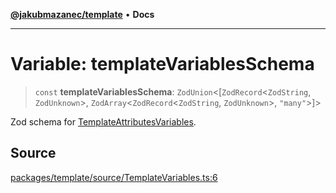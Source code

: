 [**@jakubmazanec/template**](../README.md) • **Docs**

---

# Variable: templateVariablesSchema

> `const` **templateVariablesSchema**: `ZodUnion`\<[`ZodRecord`\<`ZodString`,
> `ZodUnknown`\>, `ZodArray`\<`ZodRecord`\<`ZodString`, `ZodUnknown`\>, `"many"`\>]\>

Zod schema for [TemplateAttributesVariables](../type-aliases/TemplateAttributesVariables.md).

## Source

[packages/template/source/TemplateVariables.ts:6](https://github.com/jakubmazanec/js-tools/blob/4653f1571319b3537b5a901a19e171562b7727e5/packages/template/source/TemplateVariables.ts#L6)
